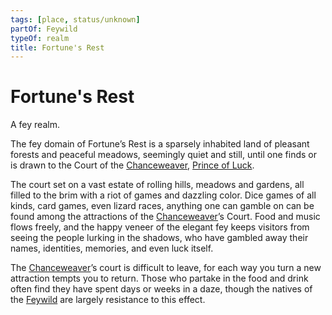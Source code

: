 ```yaml
---
tags: [place, status/unknown]
partOf: Feywild
typeOf: realm
title: Fortune's Rest
---
```


# Fortune's Rest

A fey realm.

The fey domain of Fortune’s Rest is a sparsely inhabited land of pleasant forests and peaceful meadows, seemingly quiet and still, until one finds or is drawn to the Court of the [Chanceweaver](<../../../../people/extraplanar-powers/prince-of-luck.md>), [Prince of Luck](<../../../../people/extraplanar-powers/prince-of-luck.md>). 

The court set on a vast estate of rolling hills, meadows and gardens, all filled to the brim with a riot of games and dazzling color. Dice games of all kinds, card games, even lizard races, anything one can gamble on can be found among the attractions of the [Chanceweaver](<../../../../people/extraplanar-powers/prince-of-luck.md>)’s Court. Food and music flows freely, and the happy veneer of the elegant fey keeps visitors from seeing the people lurking in the shadows, who have gambled away their names, identities, memories, and even luck itself. 

The [Chanceweaver](<../../../../people/extraplanar-powers/prince-of-luck.md>)’s court is difficult to leave, for each way you turn a new attraction tempts you to return. Those who partake in the food and drink often find they have spent days or weeks in a daze, though the natives of the [Feywild](<./feywild.md>) are largely resistance to this effect.

